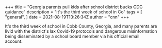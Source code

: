 +++
title = "Georgia parents pull kids after school district bucks CDC guidance"
description = "It's the third week of school in Co"
tags = [
"general",
]
date = 2021-08-19T13:26:34Z
author = "cnn"
+++

It's the third week of school in Cobb County, Georgia, and many parents are livid with the district's lax Covid-19 protocols and dangerous misinformation being disseminated by a school board member via his official email account.
    
